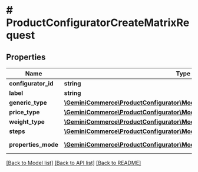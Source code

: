# # ProductConfiguratorCreateMatrixRequest


## Properties


Name | Type | Description | Notes
------------ | ------------- | ------------- | -------------
**configurator_id**| **string** |   | [optional]
**label**| **string** |   | [optional]
**generic_type**| [**\GeminiCommerce\ProductConfigurator\Model\MatrixGenericType**](MatrixGenericType.md) |   | [optional]
**price_type**| [**\GeminiCommerce\ProductConfigurator\Model\MatrixPriceType**](MatrixPriceType.md) |   | [optional]
**weight_type**| [**\GeminiCommerce\ProductConfigurator\Model\MatrixWeightType**](MatrixWeightType.md) |   | [optional]
**steps**| [**\GeminiCommerce\ProductConfigurator\Model\ProductconfiguratormatrixStep[]**](ProductconfiguratormatrixStep.md) |   | [optional]
**properties_mode**| [**\GeminiCommerce\ProductConfigurator\Model\ProductconfiguratorPropertyMode**](ProductconfiguratorPropertyMode.md) |  for more information please, see Model/ProductconfiguratorPropertyMode.php  | [optional]


[[Back to Model list]](../../README.md#models) [[Back to API list]](../../README.md#endpoints) [[Back to README]](../../README.md)